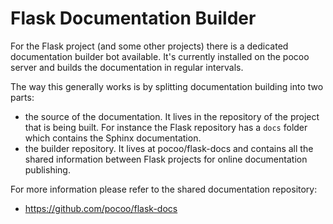 # Flask Documentation Builder

For the Flask project (and some other projects) there is a dedicated
documentation builder bot available.  It's currently installed on the
pocoo server and builds the documentation in regular intervals.

The way this generally works is by splitting documentation building into
two parts:

* the source of the documentation.  It lives in the repository of the
  project that is being built.  For instance the Flask repository has a
  `docs` folder which contains the Sphinx documentation.
* the builder repository.  It lives at pocoo/flask-docs and contains all
  the shared information between Flask projects for online documentation
  publishing.

For more information please refer to the shared documentation
repository:

* https://github.com/pocoo/flask-docs

